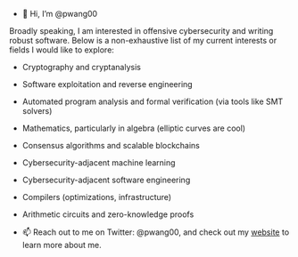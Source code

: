 - 👋 Hi, I’m @pwang00

Broadly speaking, I am interested in offensive cybersecurity and writing robust software. Below is a non-exhaustive list of my current interests or fields I would like to explore:

- Cryptography and cryptanalysis
- Software exploitation and reverse engineering
- Automated program analysis and formal verification (via tools like SMT solvers)
- Mathematics, particularly in algebra (elliptic curves are cool)
- Consensus algorithms and scalable blockchains
- Cybersecurity-adjacent machine learning
- Cybersecurity-adjacent software engineering
- Compilers (optimizations, infrastructure)
- Arithmetic circuits and zero-knowledge proofs

- 📫 Reach out to me on Twitter: @pwang00, and check out my [website](https://pwang00.github.io/) to learn more about me.

<!---
pwang00/pwang00 is a ✨ special ✨ repository because its `README.md` (this file) appears on your GitHub profile.
You can click the Preview link to take a look at your changes.
--->
